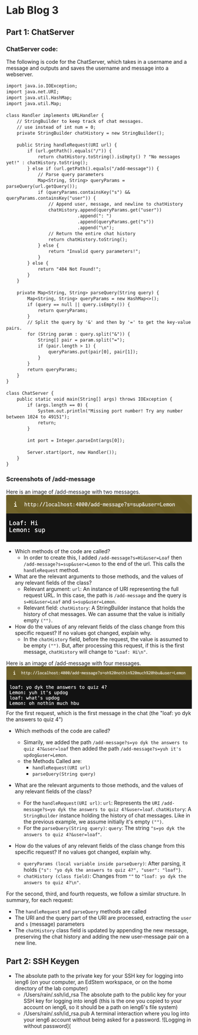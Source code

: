 # Lab Blog 3
## Part 1: ChatServer
### ChatServer code:
The following is code for the ChatServer, which takes in a username and a message and outputs and saves the username and message into a webserver.
```
import java.io.IOException;
import java.net.URI;
import java.util.HashMap;
import java.util.Map;

class Handler implements URLHandler {
    // StringBuilder to keep track of chat messages.
    // use instead of int num = 0;
    private StringBuilder chatHistory = new StringBuilder();

    public String handleRequest(URI url) {
        if (url.getPath().equals("/")) {
            return chatHistory.toString().isEmpty() ? "No messages yet!" : chatHistory.toString();
        } else if (url.getPath().equals("/add-message")) {
            // Parse query parameters
            Map<String, String> queryParams = parseQuery(url.getQuery());
            if (queryParams.containsKey("s") && queryParams.containsKey("user")) {
                // Append user, message, and newline to chatHistory
                chatHistory.append(queryParams.get("user"))
                           .append(": ")
                           .append(queryParams.get("s"))
                           .append("\n");
                // Return the entire chat history
                return chatHistory.toString();
            } else {
                return "Invalid query parameters!";
            }
        } else {
            return "404 Not Found!";
        }
    }

    private Map<String, String> parseQuery(String query) {
        Map<String, String> queryParams = new HashMap<>();
        if (query == null || query.isEmpty()) {
            return queryParams;
        }
        // Split the query by '&' and then by '=' to get the key-value pairs.
        for (String param : query.split("&")) {
            String[] pair = param.split("=");
            if (pair.length > 1) {
                queryParams.put(pair[0], pair[1]);
            }
        }
        return queryParams;
    }
}

class ChatServer {
    public static void main(String[] args) throws IOException {
        if (args.length == 0) {
            System.out.println("Missing port number! Try any number between 1024 to 49151");
            return;
        }

        int port = Integer.parseInt(args[0]);

        Server.start(port, new Handler());
    }
}
```
### Screenshots of /add-message
Here is an image of /add-message with two messages.
![Screenshot with two messages](images/TwoMessages.png)
* Which methods of the code are called?
    * In order to create this, I added `/add-message?s=Hi&user=Loaf` then `/add-message?s=sup&user=Lemon` to the end of the url. This calls the         `handleRequest` method.
* What are the relevant arguments to those methods, and the values of any relevant fields of the class?
    * Relevant argument: `url`: An instance of URI representing the full request URL. In this case, the path is `/add-message` and the query is `s=Hi&user=Loaf` and `s=sup&user=Lemon`.
    * Relevant field: `chatHistory`: A StringBuilder instance that holds the history of chat messages. We can assume that the value is initially empty `("")`.
* How do the values of any relevant fields of the class change from this specific request? If no values got changed, explain why.
    * In the `chatHistory` field, before the request, the value is assumed to be empty `("")`. But, after processing this request, if this is the first message, `chatHistory` will change to `"Loaf: Hi\n"`.


Here is an image of /add-message with four messages.
![Screenshot with four messages](images/updog.png)
For the first request, which is the first message in the chat (the "loaf: yo dyk the answers to quiz 4")
* Which methods of the code are called?
    * Simarily, we added the path `/add-message?s=yo dyk the answers to quiz 4?&user=loaf` then added the path `/add-message?s=yuh it's updog&user=Lemon`.
    *  the Methods Called are:
        * `handleRequest(URI url)`
        * `parseQuery(String query)`
* What are the relevant arguments to those methods, and the values of any relevant fields of the class?
    * For the `handleRequest(URI url)`: `url`: Represents the `URI` `/add-message?s=yo dyk the answers to quiz 4?&user=loaf`.
    `chatHistory`: A `StringBuilder` instance holding the history of chat messages. Like in the previous example, we assume initially it's empty `("")`.
    * For the `parseQuery(String query)`: `query`: The string `"s=yo dyk the answers to quiz 4?&user=loaf"`.
 
* How do the values of any relevant fields of the class change from this specific request? If no values got changed, explain why.
    * `queryParams (local variable inside parseQuery)`: After parsing, it holds `{"s": "yo dyk the answers to quiz 4?", "user": "loaf"}`.
    * `chatHistory (class field)`: Changes from `""` to `"loaf: yo dyk the answers to quiz 4?\n"`.

For the second, third, and fourth requests, we follow a similar structure. In summary, for each request:

* The `handleRequest` and `parseQuery` methods are called
* The URI and the query part of the URI are processed, extracting the `user` and `s` (message) parameters
* The `chatHistory` class field is updated by appending the new message, preserving the chat history and adding the new user-message pair on a new line.

## Part 2: SSH Keygen

* The absolute path to the private key for your SSH key for logging into ieng6 (on your computer, an EdStem workspace, or on the home directory of the lab computer)
    * /Users/rain/.ssh/id_rsa
The absolute path to the public key for your SSH key for logging into ieng6 (this is the one you copied to your account on ieng6, so it should be a path on ieng6's file system)
    * /Users/rain/.ssh/id_rsa.pub
A terminal interaction where you log into your ieng6 account without being asked for a password.
![Logging in without password](
